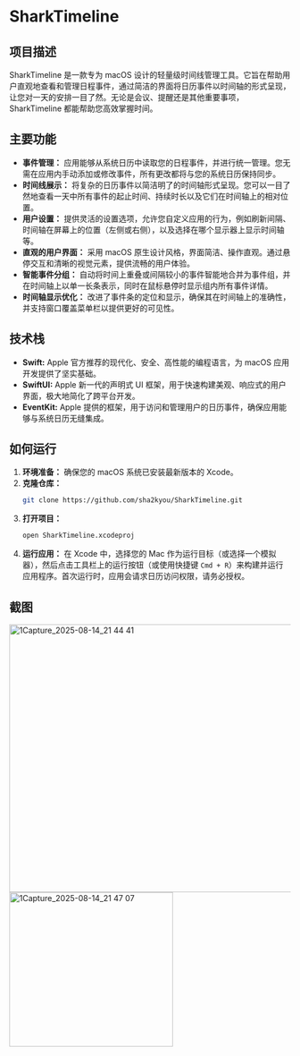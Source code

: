 # SharkTimeline

## 项目描述

SharkTimeline 是一款专为 macOS 设计的轻量级时间线管理工具。它旨在帮助用户直观地查看和管理日程事件，通过简洁的界面将日历事件以时间轴的形式呈现，让您对一天的安排一目了然。无论是会议、提醒还是其他重要事项，SharkTimeline 都能帮助您高效掌握时间。

## 主要功能

*   **事件管理：** 应用能够从系统日历中读取您的日程事件，并进行统一管理。您无需在应用内手动添加或修改事件，所有更改都将与您的系统日历保持同步。
*   **时间线展示：** 将复杂的日历事件以简洁明了的时间轴形式呈现。您可以一目了然地查看一天中所有事件的起止时间、持续时长以及它们在时间轴上的相对位置。
*   **用户设置：** 提供灵活的设置选项，允许您自定义应用的行为，例如刷新间隔、时间轴在屏幕上的位置（左侧或右侧），以及选择在哪个显示器上显示时间轴等。
*   **直观的用户界面：** 采用 macOS 原生设计风格，界面简洁、操作直观。通过悬停交互和清晰的视觉元素，提供流畅的用户体验。
*   **智能事件分组：** 自动将时间上重叠或间隔较小的事件智能地合并为事件组，并在时间轴上以单一长条表示，同时在鼠标悬停时显示组内所有事件详情。
*   **时间轴显示优化：** 改进了事件条的定位和显示，确保其在时间轴上的准确性，并支持窗口覆盖菜单栏以提供更好的可见性。

## 技术栈

*   **Swift:** Apple 官方推荐的现代化、安全、高性能的编程语言，为 macOS 应用开发提供了坚实基础。
*   **SwiftUI:** Apple 新一代的声明式 UI 框架，用于快速构建美观、响应式的用户界面，极大地简化了跨平台开发。
*   **EventKit:** Apple 提供的框架，用于访问和管理用户的日历事件，确保应用能够与系统日历无缝集成。

## 如何运行

1.  **环境准备：** 确保您的 macOS 系统已安装最新版本的 Xcode。
2.  **克隆仓库：**
    ```bash
    git clone https://github.com/sha2kyou/SharkTimeline.git
    ```
3.  **打开项目：**
    ```bash
    open SharkTimeline.xcodeproj
    ```
4.  **运行应用：** 在 Xcode 中，选择您的 Mac 作为运行目标（或选择一个模拟器），然后点击工具栏上的运行按钮（或使用快捷键 `Cmd + R`）来构建并运行应用程序。首次运行时，应用会请求日历访问权限，请务必授权。

## 截图


<img width="598" height="479" alt="1Capture_2025-08-14_21 44 41" src="https://github.com/user-attachments/assets/7c2d5da5-dfa1-4cbe-9f7b-791d563a14e3" />

<img width="293" height="276" alt="1Capture_2025-08-14_21 47 07" src="https://github.com/user-attachments/assets/ae61896e-609d-4bd0-a7fd-3cdaee6c800b" />
